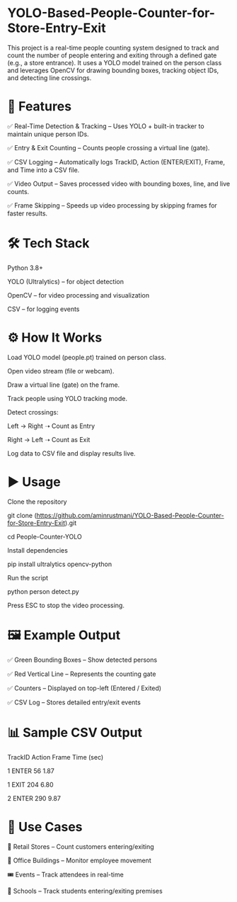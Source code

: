 # YOLO-Based-People-Counter-for-Store-Entry-Exit

This project is a real-time people counting system designed to track and count the number of people entering and exiting through a defined gate (e.g., a store entrance).
It uses a YOLO model trained on the person class and leverages OpenCV for drawing bounding boxes, tracking object IDs, and detecting line crossings.

# 🚀 Features
✅ Real-Time Detection & Tracking – Uses YOLO + built-in tracker to maintain unique person IDs.

✅ Entry & Exit Counting – Counts people crossing a virtual line (gate).

✅ CSV Logging – Automatically logs TrackID, Action (ENTER/EXIT), Frame, and Time into a CSV file.

✅ Video Output – Saves processed video with bounding boxes, line, and live counts.

✅ Frame Skipping – Speeds up video processing by skipping frames for faster results.

# 🛠️ Tech Stack
Python 3.8+

YOLO (Ultralytics) – for object detection

OpenCV – for video processing and visualization

CSV – for logging events

# ⚙️ How It Works

Load YOLO model (people.pt) trained on person class.

Open video stream (file or webcam).

Draw a virtual line (gate) on the frame.

Track people using YOLO tracking mode.

Detect crossings:

Left → Right ➝ Count as Entry

Right → Left ➝ Count as Exit

Log data to CSV file and display results live.

# ▶️ Usage

Clone the repository

git clone (https://github.com/aminrustmani/YOLO-Based-People-Counter-for-Store-Entry-Exit).git

cd People-Counter-YOLO

Install dependencies

pip install ultralytics opencv-python

Run the script

python person detect.py

Press ESC to stop the video processing.

# 🖼️ Example Output
✅ Green Bounding Boxes – Show detected persons

✅ Red Vertical Line – Represents the counting gate

✅ Counters – Displayed on top-left (Entered / Exited)

✅ CSV Log – Stores detailed entry/exit events

# 📊 Sample CSV Output
TrackID	Action	Frame	Time (sec)

1	ENTER	56	1.87

1	EXIT	204	6.80

2	ENTER	290	9.87

# 🎯 Use Cases
🏪 Retail Stores – Count customers entering/exiting

🏢 Office Buildings – Monitor employee movement

🎟️ Events – Track attendees in real-time

🏫 Schools – Track students entering/exiting premises
